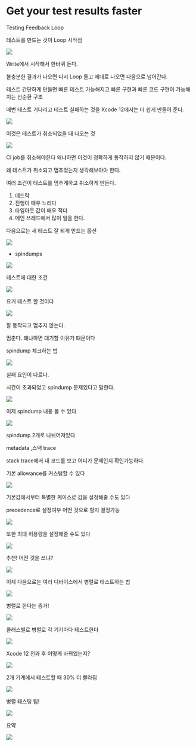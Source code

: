 # Get your test results faster

Testing Feedback Loop
 
테스트를 만드는 것이 Loop 시작점

![](https://i.imgur.com/O8eACFY.jpg)

Write에서 시작해서 한바퀴 돈다.

불충분한 결과가 나오면 다시 Loop 돌고 제대로 나오면 다음으로 넘어간다.

테스트 간단하게 만들면 빠른 테스트 가능해지고 빠른 구현과 빠른 코드 구현이 가능해지는 선순환 구조

매번 테스트 기다리고 테스트 실패하는 것을 Xcode 12에서는 더 쉽게 만들어 준다.

![](https://i.imgur.com/1RZMsQ7.png)

이것은 테스트가 취소되었을 때 나오는 것

![](https://i.imgur.com/AXUcRrE.png)

Cl job를 취소해야한다 왜냐하면 이것이 정확하게 동작하지 않기 때문이다.

왜 테스트가 취소되고 멈추었는지 생각해보야아 한다.

여러 조건이 테스트를 멈추게하고 취소하게 만든다.

1. 데드락
2. 진행이 매우 느리다
3. 타임아웃 값이 매우 적다
4. 메인 쓰레드에서 많이 일을 한다.

다음으로는 새 테스트 잘 되게 만드는 옵션

![](https://i.imgur.com/M3ve7WG.jpg)

- spindumps

![](https://i.imgur.com/gA7xSqj.jpg)

테스트에 대한 조건

![](https://i.imgur.com/YaIraIs.jpg)

요거 테스트 할 것이다

![](https://i.imgur.com/tCvjxrI.jpg)

잘 동작되고 멈추지 않는다.

멈춘다. 왜냐하면 대기할 이유가 떄문이다

spindump 체크하는 법 

![](https://i.imgur.com/q5jdyfW.jpg)

실패 요인이 다르다.

시간이 초과되었고 spindump 문제있다고 말한다.

![](https://i.imgur.com/51BVkkf.png)

이제 spindump 내용 볼 수 있다

![](https://i.imgur.com/Fa4HDez.jpg)

spindump 2개로 나뉘어져있다

metadata ,스택 trace

stack trace에서 내 코드를 보고 어디가 문제인지 확인가능하다.

기본 allowance를 커스텀할 수 있다

![](https://i.imgur.com/uZ0mnlf.jpg)

기본값에서부터 특별한 케이스로 값을 설정해줄 수도 있다

precedence로 설정여부 어떤 것으로 할지 결정가능

![](https://i.imgur.com/7wghNSt.jpg)

또한 최대 허용량을 설정해줄 수도 있다

![](https://i.imgur.com/LMMVVQc.jpg)

추천! 어떤 것을 쓰냐?

![](https://i.imgur.com/Ivb06Ep.jpg)

이제 다음으로는 여러 디바이스에서 병렬로 테스트하는 법

![](https://i.imgur.com/vq25VHr.png)

병렬로 한다는 증거!

![](https://i.imgur.com/LnlnABv.jpg)

클래스별로 병렬로 각 기기마다 테스트한다

![](https://i.imgur.com/uiqQ1m3.jpg)

Xcode 12 전과 후 어떻게 바뀌었는지?

![](https://i.imgur.com/bMOnflT.jpg)

2개 기계에서 테스트할 때 30% 더 빨라짐

![](https://i.imgur.com/ALPS9cq.jpg)

병렬 테스팅 팁!

![](https://i.imgur.com/9FJgX4L.jpg)

요약

![](https://i.imgur.com/NEjsJYV.jpg)

